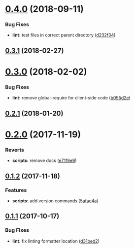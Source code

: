 <a name="0.4.0"></a>
# [0.4.0](https://github.com/Beg-in/project/compare/0.3.1...0.4.0) (2018-09-11)


### Bug Fixes

* **lint:** test files in correct parent directory ([d232f34](https://github.com/Beg-in/project/commit/d232f34))



<a name="0.3.1"></a>
## [0.3.1](https://github.com/Beg-in/project/compare/0.3.0...0.3.1) (2018-02-27)



<a name="0.3.0"></a>
# [0.3.0](https://github.com/Beg-in/project/compare/0.2.1...0.3.0) (2018-02-02)


### Bug Fixes

* **lint:** remove global-require for client-side code ([b055d2e](https://github.com/Beg-in/project/commit/b055d2e))



<a name="0.2.1"></a>
## [0.2.1](https://github.com/Beg-in/project/compare/0.2.0...0.2.1) (2018-01-20)



<a name="0.2.0"></a>
# [0.2.0](https://github.com/Beg-in/project/compare/0.1.2...0.2.0) (2017-11-19)


### Reverts

* **scripts:** remove docs ([e71f9e9](https://github.com/Beg-in/project/commit/e71f9e9))



<a name="0.1.2"></a>
## [0.1.2](https://github.com/Beg-in/project/compare/0.1.1...0.1.2) (2017-11-18)


### Features

* **scripts:** add version commands ([5afae4a](https://github.com/Beg-in/project/commit/5afae4a))



<a name="0.1.1"></a>
## [0.1.1](https://github.com/Beg-in/project/compare/d31bed2...0.1.1) (2017-10-17)


### Bug Fixes

* **lint:** fix linting formatter location ([d31bed2](https://github.com/Beg-in/project/commit/d31bed2))



